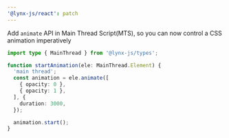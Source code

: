 ```yaml
---
'@lynx-js/react': patch
---
```


Add `animate` API in Main Thread Script(MTS), so you can now control a CSS animation imperatively

```ts
import type { MainThread } from '@lynx-js/types';

function startAnimation(ele: MainThread.Element) {
  'main thread';
  const animation = ele.animate([
    { opacity: 0 },
    { opacity: 1 },
  ], {
    duration: 3000,
  });

  animation.start();
}
```
